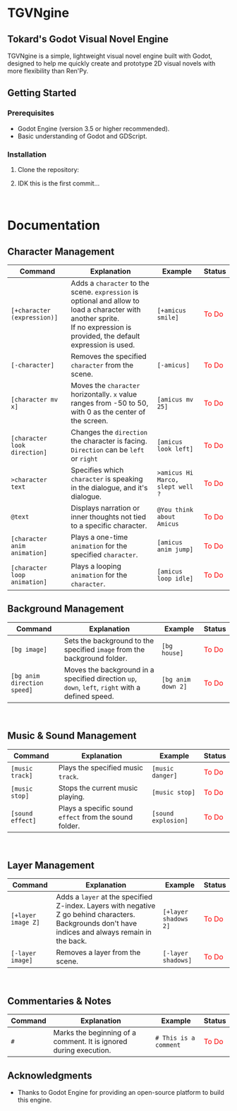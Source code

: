 # TGVNgine
## Tokard's Godot Visual Novel Engine

TGVNgine is a simple, lightweight visual novel engine built with Godot, designed to help me quickly create and prototype 2D visual novels with more flexibility than Ren'Py.

## Getting Started

### Prerequisites
- Godot Engine (version 3.5 or higher recommended).
- Basic understanding of Godot and GDScript.

### Installation

1. Clone the repository:

2. IDK this is the first commit...

<br>

# Documentation
## Character Management

| Command                  | Explanation                                                                                                    | Example               | Status             |
|--------------------------|----------------------------------------------------------------------------------------------------------------|-----------------------|--------------------|
| `[+character (expression)]` | Adds a `character` to the scene. `expression` is optional and allow to load a character with another sprite. <br> If no expression is provided, the default expression is used. | `[+amicus smile]`     | <span style="color:red;">To Do</span> |
| `[-character]`           | Removes the specified `character` from the scene.                                                             | `[-amicus]`           | <span style="color:red;">To Do</span> |
| `[character mv x]`       | Moves the `character` horizontally. `x` value ranges from -50 to 50, with 0 as the center of the screen.            | `[amicus mv 25]`      | <span style="color:red;">To Do</span> |
| `[character look direction]` | Changes the `direction` the character is facing. `Direction` can be `left` or `right` | `[amicus look left]`  | <span style="color:red;">To Do</span> |
| `>character text`            | Specifies which `character` is speaking in the dialogue, and it's dialogue.                                                        | `>amicus Hi Marco, slept well ?`            | <span style="color:red;">To Do</span> |
| `@text`            | 	Displays narration or inner thoughts not tied to a specific character. | `@You think about Amicus`            | <span style="color:red;">To Do</span> |
| `[character anim animation]` | Plays a one-time `animation` for the specified `character`.                                        | `[amicus anim jump]`       | <span style="color:red;">To Do</span> |
| `[character loop animation]` | Plays a looping `animation` for the `character`.                                              | `[amicus loop idle]`  | <span style="color:red;">To Do</span> |

## Background Management

| Command               | Explanation                                                                | Example                 | Status             |
|-----------------------|----------------------------------------------------------------------------|-------------------------|--------------------|
| `[bg image]`           | Sets the background to the specified `image` from the background folder.     | `[bg house]`           | <span style="color:red;">To Do</span> |
| `[bg anim direction speed]`    | Moves the background in a specified direction `up`, `down`, `left`, `right` with a defined speed. | `[bg anim down 2]`           | <span style="color:red;">To Do</span> |

<br>

## Music & Sound Management

| Command            | Explanation                                  | Example                  | Status             |
|--------------------|----------------------------------------------|--------------------------|--------------------|
| `[music track]`    | Plays the specified music `track`.            | `[music danger]`         | <span style="color:red;">To Do</span> |
| `[music stop]`     | Stops the current music playing.            | `[music stop]`           | <span style="color:red;">To Do</span> |
| `[sound effect]`   | Plays a specific sound `effect` from the sound folder. | `[sound explosion]` | <span style="color:red;">To Do</span> |

<br>

## Layer Management  

| Command                 | Explanation                                                                                      | Example                  | Status             |
|-------------------------|--------------------------------------------------------------------------------------------------|--------------------------|--------------------|
| `[+layer image Z]` | Adds a `layer` at the specified Z-index. Layers with negative Z go behind characters. Backgrounds don't have indices and always remain in the back. | `[+layer shadows 2]`     | <span style="color:red;">To Do</span> |
| `[-layer image]`   | Removes a layer from the scene.                                                                  | `[-layer shadows]`        | <span style="color:red;">To Do</span> |

<br>

## Commentaries & Notes

| Command  | Explanation                                  | Example             | Status             |
|----------|----------------------------------------------|---------------------|--------------------|
| `#`      | Marks the beginning of a comment. It is ignored during execution. | `# This is a comment` | <span style="color:red;">To Do</span> |

## Acknowledgments

- Thanks to Godot Engine for providing an open-source platform to build this engine.
